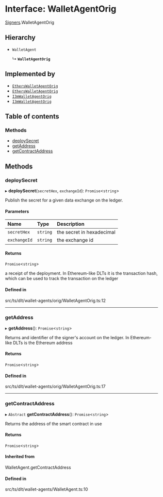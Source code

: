 # Interface: WalletAgentOrig

[Signers](../modules/Signers.md).WalletAgentOrig

## Hierarchy

- `WalletAgent`

  ↳ **`WalletAgentOrig`**

## Implemented by

- [`EthersWalletAgentOrig`](../classes/Signers.EthersWalletAgentOrig.md)
- [`EthersWalletAgentOrig`](../classes/EthersWalletAgentOrig.md)
- [`I3mWalletAgentOrig`](../classes/Signers.I3mWalletAgentOrig.md)
- [`I3mWalletAgentOrig`](../classes/I3mWalletAgentOrig.md)

## Table of contents

### Methods

- [deploySecret](Signers.WalletAgentOrig.md#deploysecret)
- [getAddress](Signers.WalletAgentOrig.md#getaddress)
- [getContractAddress](Signers.WalletAgentOrig.md#getcontractaddress)

## Methods

### deploySecret

▸ **deploySecret**(`secretHex`, `exchangeId`): `Promise`<`string`\>

Publish the secret for a given data exchange on the ledger.

#### Parameters

| Name | Type | Description |
| :------ | :------ | :------ |
| `secretHex` | `string` | the secret in hexadecimal |
| `exchangeId` | `string` | the exchange id |

#### Returns

`Promise`<`string`\>

a receipt of the deployment. In Ethereum-like DLTs it is the transaction hash, which can be used to track the transaction on the ledger

#### Defined in

src/ts/dlt/wallet-agents/orig/WalletAgentOrig.ts:12

___

### getAddress

▸ **getAddress**(): `Promise`<`string`\>

Returns and identifier of the signer's account on the ledger. In Ethereum-like DLTs is the Ethereum address

#### Returns

`Promise`<`string`\>

#### Defined in

src/ts/dlt/wallet-agents/orig/WalletAgentOrig.ts:17

___

### getContractAddress

▸ `Abstract` **getContractAddress**(): `Promise`<`string`\>

Returns the address of the smart contract in use

#### Returns

`Promise`<`string`\>

#### Inherited from

WalletAgent.getContractAddress

#### Defined in

src/ts/dlt/wallet-agents/WalletAgent.ts:10
